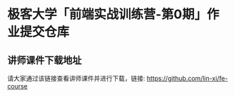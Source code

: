 # 极客大学「前端实战训练营-第0期」作业提交仓库

## 讲师课件下载地址

请大家通过该链接查看讲师课件并进行下载，链接: https://github.com/lin-xi/fe-course
